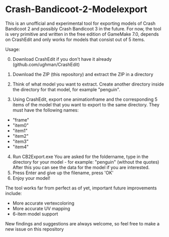 # Crash-Bandicoot-2-Modelexport
This is an unofficial and experimental tool for exporting models of Crash Bandicoot 2 and possibly Crash Bandicoot 3 in the future. For now, the tool is very primitive and written in the free edition of GameMake 7.0, depends on CrashEdit and only works for models that consist out of 5 items.

Usage:

0. Download CrashEdit if you don't have it already (github.com/ughman/CrashEdit)

1. Download the ZIP (this repository) and extract the ZIP in a directory
2. Think of what model you want to extract. Create another directory inside the directory for that model, for example "penguin".
3. Using CrashEdit, export one animationframe and the corresponding 5 items of the model that you want to export to the same directory. They must have the following names:
  - "frame"
  - "item0"
  - "item1"
  - "item2"
  - "item3"
  - "item4"

4. Run CB2Export.exe You are asked for the foldername, type in the directory for your model - for example: "penguin" (without the quotes) After this you can see the data for the model if you are interested.
5. Press Enter and give up the filename, press 'OK'
7. Enjoy your model!

The tool works far from perfect as of yet, important future improvements include:
- More accurate vertexcoloring
- More accurate UV mapping
- 6-item model support

New findings and suggestions are always welcome, so feel free to make a new issue on this repository
